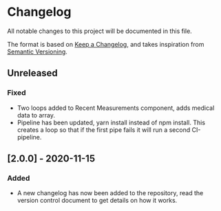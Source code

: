# Changelog

All notable changes to this project will be documented in this file.

The format is based on [Keep a Changelog](https://keepachangelog.com/en/1.0.0/),
and takes inspiration from [Semantic Versioning](https://semver.org/spec/v2.0.0.html).
## Unreleased

### Fixed
- Two loops added to Recent Measurements component, adds medical data to array.
- Pipeline has been updated, yarn install instead of npm install. This creates a loop so that if the first pipe fails it will run a second CI-pipeline.

## [2.0.0] - 2020-11-15
### Added
- A new changelog has now been added to the repository, read the version control document to get details on how it works.


